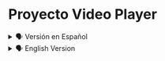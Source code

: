 # Proyecto Video Player

<details>
    <summary>🗣️ Versión en Español</summary>
<details>
    <summary>🖥 Imagen Modo Pc</summary>

![videoPlayer](https://user-images.githubusercontent.com/62949966/192114840-730e09dd-d71c-4559-a886-66a7f07bad84.png)

</details>

## Bienvenido! 👋


[Video Player](https://diegudeveloper.github.io/Proyecto-Video-Player/) Proyecto de construcción de Interfaz de un reproductor de video.

Este proyecto cuenta principalmente con las herramientas Html y Css y el lenguaje de programación Javasvript. El mismo cuenta con un diseño responsive.

Su estructura base es solamente con los botones de Play, pause, avanzar 10 segundos y retroceder 10 segundos.

</details>

<details>
    <summary>🗣️ English Version</summary>
<details>
    <summary>🖥 Imagen Modo Pc</summary>
</details>

![videoPlayer](https://user-images.githubusercontent.com/62949966/192114840-730e09dd-d71c-4559-a886-66a7f07bad84.png) Interface construction project for a video player.

This project mainly relies on the Html and Css tools and the Javasvript programming language. It has a responsive design.
